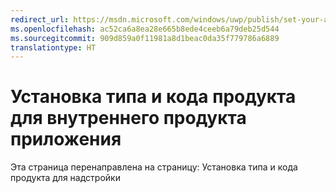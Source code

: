 ```yaml
---
redirect_url: https://msdn.microsoft.com/windows/uwp/publish/set-your-add-on-product-id
ms.openlocfilehash: ac52ca6a8ea28e665b8ede4ceeb6a79deb25d544
ms.sourcegitcommit: 909d859a0f11981a8d1beac0da35f779786a6889
translationtype: HT
---
```

# <a name="set-your-iap-product-type-and-product-id"></a>Установка типа и кода продукта для внутреннего продукта приложения

Эта страница перенаправлена на страницу: Установка типа и кода продукта для надстройки
